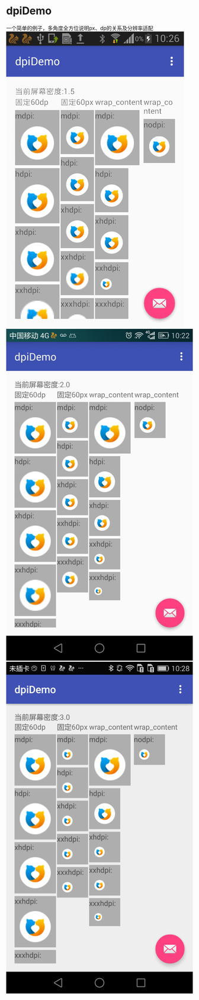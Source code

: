 # dpiDemo
一个简单的例子，多角度全方位说明px、dp的关系及分辨率适配
![屏幕密度为1.5的设备](dpi1.5.png)
![屏幕密度为2的设备](dpi2.jpeg)
![屏幕密度为3的设备](dpi3.png)
